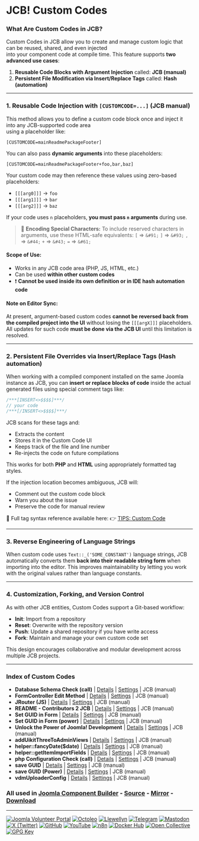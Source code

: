 # JCB! Custom Codes

### What Are Custom Codes in JCB?
Custom Codes in JCB allow you to create and manage custom logic that can be reused, shared, and even injected  
into your component code at compile time. This feature supports **two advanced use cases**:

1. **Reusable Code Blocks with Argument Injection**
	called: **JCB (manual)**
2. **Persistent File Modification via Insert/Replace Tags**
	called: **Hash (automation)**

---
### 1. Reusable Code Injection with `[CUSTOMCODE=...]` (JCB manual)
This method allows you to define a custom code block once and inject it into any JCB-supported code area  
using a placeholder like:

```text
[CUSTOMCODE=mainReadmePackageFooter]
````

You can also pass **dynamic arguments** into these placeholders:

```text
[CUSTOMCODE=mainReadmePackageFooter+foo,bar,baz]
```

Your custom code may then reference these values using zero-based placeholders:

* `[[[arg0]]]` → `foo`
* `[[[arg1]]]` → `bar`
* `[[[arg2]]]` → `baz`

If your code uses `n` placeholders, **you must pass `n` arguments** during use.

> 🧠 **Encoding Special Characters:**
> To include reserved characters in arguments, use these HTML-safe equivalents:
> `[` ⇒ `&#91;`   `]` ⇒ `&#93;`   `,` ⇒ `&#44;`   `+` ⇒ `&#43;`   `=` ⇒ `&#61;`

#### Scope of Use:

* Works in any JCB code area (PHP, JS, HTML, etc.)
* Can be used **within other custom codes**
* ❗ **Cannot be used inside its own definition or in IDE hash automation code**

#### Note on Editor Sync:

At present, argument-based custom codes **cannot be reversed back from the compiled project into the UI**
without losing the `[[[argX]]]` placeholders. All updates for such code **must be done via the JCB UI**
until this limitation is resolved.

---
### 2. Persistent File Overrides via Insert/Replace Tags (Hash automation)
When working with a compiled component installed on the same Joomla instance as JCB,
you can **insert or replace blocks of code** inside the actual generated files using special comment tags like:

```php
/***[INSERT<>$$$$]***/
// your code
/***[/INSERT<>$$$$]***/
```

JCB scans for these tags and:

* Extracts the content
* Stores it in the Custom Code UI
* Keeps track of the file and line number
* Re-injects the code on future compilations

This works for both **PHP** and **HTML** using appropriately formatted tag styles.

If the injection location becomes ambiguous, JCB will:

* Comment out the custom code block
* Warn you about the issue
* Preserve the code for manual review

📘 Full tag syntax reference available here:
👉 [TIPS: Custom Code](https://git.vdm.dev/joomla/Component-Builder/wiki/TIPS:-Custom-Code)

---
### 3. Reverse Engineering of Language Strings
When custom code uses `Text::_('SOME_CONSTANT')` language strings, JCB automatically converts them
**back into their readable string form** when importing into the editor. This improves maintainability
by letting you work with the original values rather than language constants.

---
### 4. Customization, Forking, and Version Control
As with other JCB entities, Custom Codes support a Git-based workflow:

* **Init**: Import from a repository
* **Reset**: Overwrite with the repository version
* **Push**: Update a shared repository if you have write access
* **Fork**: Maintain and manage your own custom code set

This design encourages collaborative and modular development across multiple JCB projects.

---
### Index of Custom Codes


 - **Database Schema Check (call)** | [Details](src/custom_code/databaseSchemaCheckCall) | [Settings](src/custom_code/databaseSchemaCheckCall/item.json) | JCB (manual)
 - **FormController Edit Method** | [Details](src/custom_code/formControllerEdit) | [Settings](src/custom_code/formControllerEdit/item.json) | JCB (manual)
 - **JRouter (JS)** | [Details](src/custom_code/jsRouter) | [Settings](src/custom_code/jsRouter/item.json) | JCB (manual)
 - **README - Contributors 2 JCB** | [Details](src/custom_code/readMEcontributors) | [Settings](src/custom_code/readMEcontributors/item.json) | JCB (manual)
 - **Set GUID in Form** | [Details](src/custom_code/setGUIDForm) | [Settings](src/custom_code/setGUIDForm/item.json) | JCB (manual)
 - **Set GUID in Form (power)** | [Details](src/custom_code/setGUIDFormPower) | [Settings](src/custom_code/setGUIDFormPower/item.json) | JCB (manual)
 - **Unlock the Power of Joomla! Development** | [Details](src/custom_code/unlockThePowerOfJoomlaDevelopment) | [Settings](src/custom_code/unlockThePowerOfJoomlaDevelopment/item.json) | JCB (manual)
 - **addUikitThreeToAdminViews** | [Details](src/custom_code/addUikitThreeToAdminViews) | [Settings](src/custom_code/addUikitThreeToAdminViews/item.json) | JCB (manual)
 - **helper::fancyDate($date)** | [Details](src/custom_code/niceFancyDate) | [Settings](src/custom_code/niceFancyDate/item.json) | JCB (manual)
 - **helper::getItemImportFields** | [Details](src/custom_code/getItemImportFields) | [Settings](src/custom_code/getItemImportFields/item.json) | JCB (manual)
 - **php Configuration Check (call)** | [Details](src/custom_code/phpConfigurationCheckCall) | [Settings](src/custom_code/phpConfigurationCheckCall/item.json) | JCB (manual)
 - **save GUID** | [Details](src/custom_code/saveGUID) | [Settings](src/custom_code/saveGUID/item.json) | JCB (manual)
 - **save GUID (Power)** | [Details](src/custom_code/saveGUIDPower) | [Settings](src/custom_code/saveGUIDPower/item.json) | JCB (manual)
 - **vdmUploaderConfig** | [Details](src/custom_code/vdmUploaderConfig) | [Settings](src/custom_code/vdmUploaderConfig/item.json) | JCB (manual)

### All used in [Joomla Component Builder](https://www.joomlacomponentbuilder.com) - [Source](https://git.vdm.dev/joomla/Component-Builder) - [Mirror](https://github.com/vdm-io/Joomla-Component-Builder) - [Download](https://git.vdm.dev/joomla/pkg-component-builder/releases)

---
[![Joomla Volunteer Portal](https://img.shields.io/badge/-Joomla-gold?logo=joomla)](https://volunteers.joomla.org/joomlers/1396-llewellyn-van-der-merwe "Join Llewellyn on the Joomla Volunteer Portal: Shaping the Future Together!") [![Octoleo](https://img.shields.io/badge/-Octoleo-black?logo=linux)](https://git.vdm.dev/octoleo "--quiet") [![Llewellyn](https://img.shields.io/badge/-Llewellyn-ffffff?logo=gitea)](https://git.vdm.dev/Llewellyn "Collaborate and Innovate with Llewellyn on Git: Building a Better Code Future!") [![Telegram](https://img.shields.io/badge/-Telegram-blue?logo=telegram)](https://t.me/Joomla_component_builder "Join Llewellyn and the Community on Telegram: Building Joomla Components Together!") [![Mastodon](https://img.shields.io/badge/-Mastodon-9e9eec?logo=mastodon)](https://joomla.social/@llewellyn "Connect and Engage with Llewellyn on Joomla Social: Empowering Communities, One Post at a Time!") [![X (Twitter)](https://img.shields.io/badge/-X-black?logo=x)](https://x.com/llewellynvdm "Join the Conversation with Llewellyn on X: Where Ideas Take Flight!") [![GitHub](https://img.shields.io/badge/-GitHub-181717?logo=github)](https://github.com/Llewellynvdm "Build, Innovate, and Thrive with Llewellyn on GitHub: Turning Ideas into Impact!") [![YouTube](https://img.shields.io/badge/-YouTube-ff0000?logo=youtube)](https://www.youtube.com/@OctoYou "Explore, Learn, and Create with Llewellyn on YouTube: Your Gateway to Inspiration!") [![n8n](https://img.shields.io/badge/-n8n-black?logo=n8n)](https://n8n.io/creators/octoleo "Effortless Automation and Impactful Workflows with Llewellyn on n8n!") [![Docker Hub](https://img.shields.io/badge/-Docker-grey?logo=docker)](https://hub.docker.com/u/llewellyn "Llewellyn on Docker: Containerize Your Creativity!") [![Open Collective](https://img.shields.io/badge/-Donate-green?logo=opencollective)](https://opencollective.com/joomla-component-builder "Donate towards JCB: Help Llewellyn financially so he can continue developing this great tool!") [![GPG Key](https://img.shields.io/badge/-GPG-blue?logo=gnupg)](https://git.vdm.dev/Llewellyn/gpg "Unlock Trust and Security with Llewellyn's GPG Key: Your Gateway to Verified Connections!")